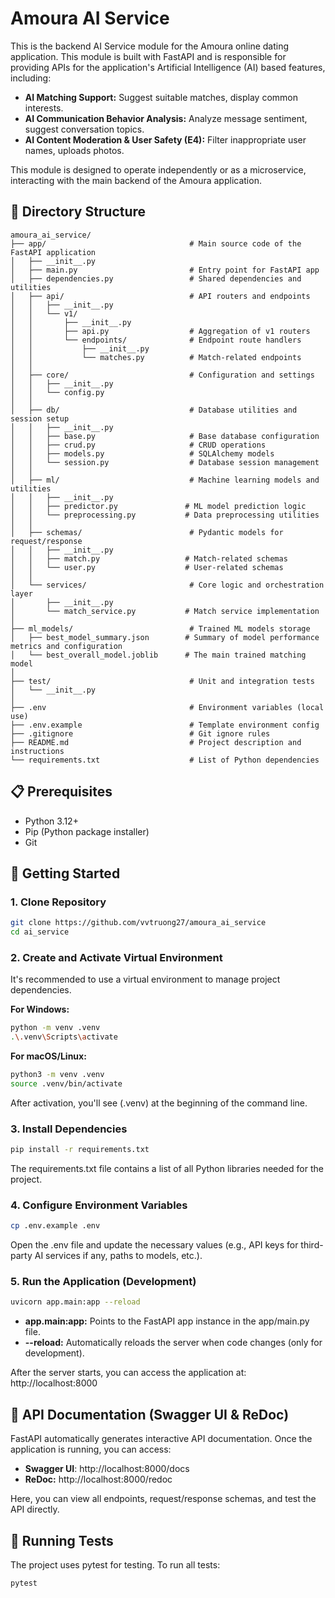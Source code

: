 # Amoura AI Service

This is the backend AI Service module for the Amoura online dating application. This module is built with FastAPI and is responsible for providing APIs for the application's Artificial Intelligence (AI) based features, including:

*   **AI Matching Support:** Suggest suitable matches, display common interests.
*   **AI Communication Behavior Analysis:** Analyze message sentiment, suggest conversation topics.
*   **AI Content Moderation & User Safety (E4):** Filter inappropriate user names, uploads photos.

This module is designed to operate independently or as a microservice, interacting with the main backend of the Amoura application.

## 📂 Directory Structure

```text
amoura_ai_service/
├── app/                                # Main source code of the FastAPI application
│   ├── __init__.py
│   ├── main.py                         # Entry point for FastAPI app
│   ├── dependencies.py                 # Shared dependencies and utilities
│   ├── api/                            # API routers and endpoints
│   │   ├── __init__.py
│   │   └── v1/
│   │       ├── __init__.py
│   │       ├── api.py                  # Aggregation of v1 routers
│   │       └── endpoints/              # Endpoint route handlers
│   │           ├── __init__.py
│   │           └── matches.py          # Match-related endpoints
│   │
│   ├── core/                           # Configuration and settings
│   │   ├── __init__.py
│   │   └── config.py
│   │
│   ├── db/                             # Database utilities and session setup
│   │   ├── __init__.py
│   │   ├── base.py                     # Base database configuration
│   │   ├── crud.py                     # CRUD operations
│   │   ├── models.py                   # SQLAlchemy models
│   │   └── session.py                  # Database session management
│   │
│   ├── ml/                             # Machine learning models and utilities
│   │   ├── __init__.py
│   │   ├── predictor.py               # ML model prediction logic
│   │   └── preprocessing.py           # Data preprocessing utilities
│   │
│   ├── schemas/                        # Pydantic models for request/response
│   │   ├── __init__.py
│   │   ├── match.py                   # Match-related schemas
│   │   └── user.py                    # User-related schemas
│   │
│   └── services/                       # Core logic and orchestration layer
│       ├── __init__.py
│       └── match_service.py           # Match service implementation
│
├── ml_models/                          # Trained ML models storage
│   ├── best_model_summary.json        # Summary of model performance metrics and configuration
│   └── best_overall_model.joblib      # The main trained matching model
│
├── test/                               # Unit and integration tests
│   └── __init__.py
│
├── .env                                # Environment variables (local use)
├── .env.example                        # Template environment config
├── .gitignore                          # Git ignore rules
├── README.md                           # Project description and instructions
└── requirements.txt                    # List of Python dependencies

```
## 📋 Prerequisites

*   Python 3.12+
*   Pip (Python package installer)
*   Git

## 🚀 Getting Started

### 1. Clone Repository

```bash
git clone https://github.com/vvtruong27/amoura_ai_service
cd ai_service
```
### 2. Create and Activate Virtual Environment

It's recommended to use a virtual environment to manage project dependencies.

**For Windows:**

```bash
python -m venv .venv
.\.venv\Scripts\activate
```

**For macOS/Linux:**

```bash
python3 -m venv .venv
source .venv/bin/activate
```

After activation, you'll see (.venv) at the beginning of the command line.

### 3. Install Dependencies

```bash
pip install -r requirements.txt
```

The requirements.txt file contains a list of all Python libraries needed for the project.

### 4. Configure Environment Variables

```bash
cp .env.example .env
```

Open the .env file and update the necessary values (e.g., API keys for third-party AI services if any, paths to models, etc.).

### 5. Run the Application (Development)

```bash
uvicorn app.main:app --reload
```

*   **app.main:app:** Points to the FastAPI app instance in the app/main.py file.
*   **--reload:** Automatically reloads the server when code changes (only for development).

After the server starts, you can access the application at: http://localhost:8000

## 📖 API Documentation (Swagger UI & ReDoc)

FastAPI automatically generates interactive API documentation. Once the application is running, you can access:

* **Swagger UI**: http://localhost:8000/docs
* **ReDoc:** http://localhost:8000/redoc

Here, you can view all endpoints, request/response schemas, and test the API directly.

## 🧪 Running Tests

The project uses pytest for testing. To run all tests:

```bash
pytest
```
